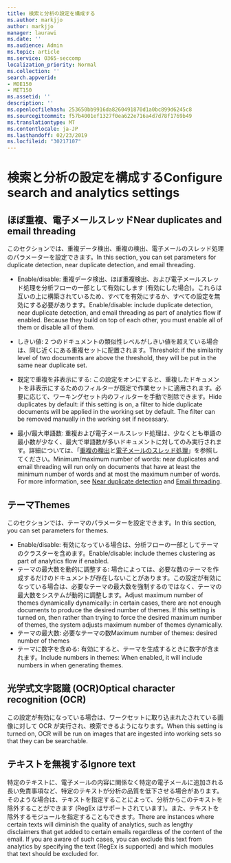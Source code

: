 ```yaml
---
title: 検索と分析の設定を構成する
ms.author: markjjo
author: markjjo
manager: laurawi
ms.date: ''
ms.audience: Admin
ms.topic: article
ms.service: O365-seccomp
localization_priority: Normal
ms.collection: ''
search.appverid:
- MOE150
- MET150
ms.assetid: ''
description: ''
ms.openlocfilehash: 253650bb9916da8260491870d1a0bc899d6245c8
ms.sourcegitcommit: f57b4001ef1327f0ea622e716a4d7d78f1769b49
ms.translationtype: MT
ms.contentlocale: ja-JP
ms.lasthandoff: 02/23/2019
ms.locfileid: "30217107"
---
```

# <a name="configure-search-and-analytics-settings"></a><span data-ttu-id="b4956-102">検索と分析の設定を構成する</span><span class="sxs-lookup"><span data-stu-id="b4956-102">Configure search and analytics settings</span></span>


## <a name="near-duplicates-and-email-threading"></a><span data-ttu-id="b4956-103">ほぼ重複、電子メールスレッド</span><span class="sxs-lookup"><span data-stu-id="b4956-103">Near duplicates and email threading</span></span>

<span data-ttu-id="b4956-104">このセクションでは、重複データ検出、重複の検出、電子メールのスレッド処理のパラメーターを設定できます。</span><span class="sxs-lookup"><span data-stu-id="b4956-104">In this section, you can set parameters for duplicate detection, near duplicate detection, and email threading.</span></span>

- <span data-ttu-id="b4956-p101">Enable/disable: 重複データ検出、ほぼ重複検出、および電子メールスレッド処理を分析フローの一部として有効にします (有効にした場合)。これらは互いの上に構築されているため、すべてを有効にするか、すべての設定を無効にする必要があります。</span><span class="sxs-lookup"><span data-stu-id="b4956-p101">Enable/disable: include duplicate detection, near duplicate detection, and email threading as part of analytics flow if enabled. Because they build on top of each other, you must enable all of them or disable all of them.</span></span>

- <span data-ttu-id="b4956-107">しきい値: 2 つのドキュメントの類似性レベルがしきい値を超えている場合は、同じ近くにある重複セットに配置されます。</span><span class="sxs-lookup"><span data-stu-id="b4956-107">Threshold: if the similarity level of two documents are above the threshold, they will be put in the same near duplicate set.</span></span>

- <span data-ttu-id="b4956-p102">既定で重複を非表示にする: この設定をオンにすると、重複したドキュメントを非表示にするためのフィルターが既定で作業セットに適用されます。必要に応じて、ワーキングセット内のフィルターを手動で削除できます。</span><span class="sxs-lookup"><span data-stu-id="b4956-p102">Hide duplicates by default: if this setting is on, a filter to hide duplicate documents will be applied in the working set by default. The filter can be removed manually in the working set if necessary.</span></span>

- <span data-ttu-id="b4956-p103">最小/最大単語数: 重複および電子メールスレッド処理は、少なくとも単語の最小数が少なく、最大で単語数が多いドキュメントに対してのみ実行されます。詳細については、「[重複の検出](near-duplicates.md)と[電子メールのスレッド処理](email-threading.md)」を参照してください。</span><span class="sxs-lookup"><span data-stu-id="b4956-p103">Minimum/maximum number of words: near duplicates and email threading will run only on documents that have at least the minimum number of words and at most the maximum number of words. For more information, see [Near duplicate detection](near-duplicates.md) and [Email threading](email-threading.md).</span></span>

## <a name="themes"></a><span data-ttu-id="b4956-112">テーマ</span><span class="sxs-lookup"><span data-stu-id="b4956-112">Themes</span></span>

<span data-ttu-id="b4956-113">このセクションでは、テーマのパラメーターを設定できます。</span><span class="sxs-lookup"><span data-stu-id="b4956-113">In this section, you can set parameters for themes.</span></span>

- <span data-ttu-id="b4956-114">Enable/disable: 有効になっている場合は、分析フローの一部としてテーマのクラスターを含めます。</span><span class="sxs-lookup"><span data-stu-id="b4956-114">Enable/disable: include themes clustering as part of analytics flow if enabled.</span></span>
- <span data-ttu-id="b4956-p104">テーマの最大数を動的に調整する: 場合によっては、必要な数のテーマを作成するだけのドキュメントが存在しないことがあります。この設定が有効になっている場合は、必要なテーマの最大数を強制するのではなく、テーマの最大数をシステムが動的に調整します。</span><span class="sxs-lookup"><span data-stu-id="b4956-p104">Adjust maximum number of themes dynamically dynamically: in certain cases, there are not enough documents to produce the desired number of themes. If this setting is turned on, then rather than trying to force the desired maximum number of themes, the system adjusts maximum number of themes dynamically.</span></span>
- <span data-ttu-id="b4956-117">テーマの最大数: 必要なテーマの数</span><span class="sxs-lookup"><span data-stu-id="b4956-117">Maximum number of themes: desired number of themes</span></span>
- <span data-ttu-id="b4956-118">テーマに数字を含める: 有効にすると、テーマを生成するときに数字が含まれます。</span><span class="sxs-lookup"><span data-stu-id="b4956-118">Include numbers in themes: When enabled, it will include numbers in when generating themes.</span></span>  

## <a name="optical-character-recognition-ocr"></a><span data-ttu-id="b4956-119">光学式文字認識 (OCR)</span><span class="sxs-lookup"><span data-stu-id="b4956-119">Optical character recognition (OCR)</span></span>

<span data-ttu-id="b4956-120">この設定が有効になっている場合は、ワークセットに取り込まれたされている画像に対して OCR が実行され、検索できるようになります。</span><span class="sxs-lookup"><span data-stu-id="b4956-120">When this setting is turned on, OCR will be run on images that are ingested into working sets so that they can be searchable.</span></span>

## <a name="ignore-text"></a><span data-ttu-id="b4956-121">テキストを無視する</span><span class="sxs-lookup"><span data-stu-id="b4956-121">Ignore text</span></span>

<span data-ttu-id="b4956-p105">特定のテキストに、電子メールの内容に関係なく特定の電子メールに追加される長い免責事項など、特定のテキストが分析の品質を低下させる場合があります。そのような場合は、テキストを指定することによって、分析からこのテキストを除外することができます (RegEx はサポートされています)。また、テキストを除外するモジュールを指定することもできます。</span><span class="sxs-lookup"><span data-stu-id="b4956-p105">There are instances where certain texts will diminish the quality of analytics, such as lengthy disclaimers that get added to certain emails regardless of the content of the email. If you are aware of such cases, you can exclude this text from analytics by specifying the text (RegEx is supported) and which modules that text should be excluded for.</span></span>